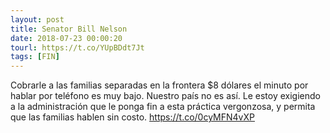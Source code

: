 ```yaml
---
layout: post
title: Senator Bill Nelson
date: 2018-07-23 00:00:20
tourl: https://t.co/YUpBDdt7Jt
tags: [FIN]
---
```

Cobrarle a las familias separadas en la frontera $8 dólares el minuto por hablar por teléfono es muy bajo. Nuestro país no es así. Le estoy exigiendo a la administración que le ponga fin a esta práctica vergonzosa, y permita que las familias hablen sin costo. https://t.co/0cyMFN4vXP